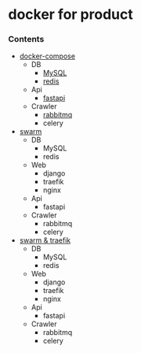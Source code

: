 # docker for product


### Contents
- [docker-compose](https://github.com/linsamtw/docker-for-product/tree/master/docker-compose)
	- DB
	  - [MySQL](https://github.com/linsamtw/docker-for-product/tree/master/docker-compose#mysql)
	  - [redis](https://github.com/linsamtw/docker-for-product/tree/master/docker-compose#redis)
	- Api
	  - [fastapi](https://github.com/linsamtw/docker-for-product/tree/master/docker-compose#api)
	- Crawler
	  - [rabbitmq](https://github.com/linsamtw/docker-for-product/tree/master/docker-compose#rabbitmq)
	  - celery
- [swarm](https://github.com/linsamtw/docker-for-product/tree/master/swarm)
	- DB
	  - MySQL
      - redis
	- Web
      - django
      - traefik
      - nginx
	- Api
	  - fastapi
	- Crawler
	  - rabbitmq
	  - celery
- [swarm & traefik]()
	- DB
	  - MySQL
      - redis
	- Web
      - django
      - traefik
      - nginx
	- Api
	  - fastapi
	- Crawler
	  - rabbitmq
	  - celery
